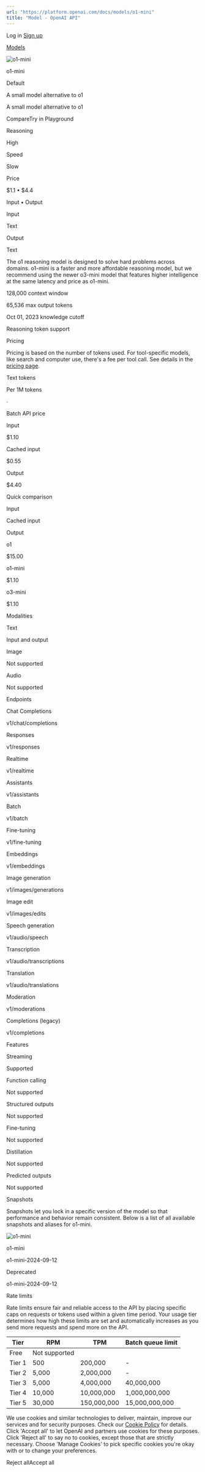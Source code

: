 ```yaml
---
url: "https://platform.openai.com/docs/models/o1-mini"
title: "Model - OpenAI API"
---
```


Log in [Sign up](https://platform.openai.com/signup)

[Models](https://platform.openai.com/docs/models)

![o1-mini](https://cdn.openai.com/API/docs/images/model-page/model-icons/o1-mini.png)

o1-mini

Default

A small model alternative to o1

A small model alternative to o1

CompareTry in Playground

Reasoning

High

Speed

Slow

Price

$1.1 • $4.4

Input • Output

Input

Text

Output

Text

The o1 reasoning model is designed to solve hard problems across domains. o1-mini is a faster and more affordable reasoning model, but we recommend using the newer o3-mini model that features higher intelligence at the same latency and price as o1-mini.

128,000 context window

65,536 max output tokens

Oct 01, 2023 knowledge cutoff

Reasoning token support

Pricing

Pricing is based on the number of tokens used. For tool-specific models, like search and computer use, there's a fee per tool call. See details in the [pricing page](https://platform.openai.com/docs/pricing).

Text tokens

Per 1M tokens

∙

Batch API price

Input

$1.10

Cached input

$0.55

Output

$4.40

Quick comparison

Input

Cached input

Output

o1

$15.00

o1-mini

$1.10

o3-mini

$1.10

Modalities

Text

Input and output

Image

Not supported

Audio

Not supported

Endpoints

Chat Completions

v1/chat/completions

Responses

v1/responses

Realtime

v1/realtime

Assistants

v1/assistants

Batch

v1/batch

Fine-tuning

v1/fine-tuning

Embeddings

v1/embeddings

Image generation

v1/images/generations

Image edit

v1/images/edits

Speech generation

v1/audio/speech

Transcription

v1/audio/transcriptions

Translation

v1/audio/translations

Moderation

v1/moderations

Completions (legacy)

v1/completions

Features

Streaming

Supported

Function calling

Not supported

Structured outputs

Not supported

Fine-tuning

Not supported

Distillation

Not supported

Predicted outputs

Not supported

Snapshots

Snapshots let you lock in a specific version of the model so that performance and behavior remain consistent. Below is a list of all available snapshots and aliases for o1-mini.

![o1-mini](https://cdn.openai.com/API/docs/images/model-page/model-icons/o1-mini.png)

o1-mini

o1-mini-2024-09-12

Deprecated

o1-mini-2024-09-12

Rate limits

Rate limits ensure fair and reliable access to the API by placing specific caps on requests or tokens used within a given time period. Your usage tier determines how high these limits are set and automatically increases as you send more requests and spend more on the API.

| Tier | RPM | TPM | Batch queue limit |
| --- | --- | --- | --- |
| Free | Not supported |
| Tier 1 | 500 | 200,000 | - |
| Tier 2 | 5,000 | 2,000,000 | - |
| Tier 3 | 5,000 | 4,000,000 | 40,000,000 |
| Tier 4 | 10,000 | 10,000,000 | 1,000,000,000 |
| Tier 5 | 30,000 | 150,000,000 | 15,000,000,000 |

We use cookies and similar technologies to deliver, maintain, improve our services and for security purposes. Check our [Cookie Policy](https://openai.com/policies/cookie-policy) for details. Click 'Accept all' to let OpenAI and partners use cookies for these purposes. Click 'Reject all' to say no to cookies, except those that are strictly necessary. Choose 'Manage Cookies' to pick specific cookies you're okay with or to change your preferences.

Reject allAccept all